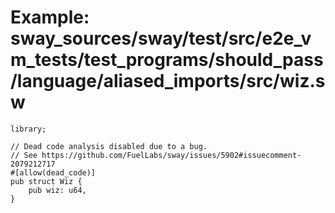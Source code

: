 # Example: sway_sources/sway/test/src/e2e_vm_tests/test_programs/should_pass/language/aliased_imports/src/wiz.sw

```sway
library;

// Dead code analysis disabled due to a bug.
// See https://github.com/FuelLabs/sway/issues/5902#issuecomment-2079212717
#[allow(dead_code)] 
pub struct Wiz {
    pub wiz: u64,
}

```

